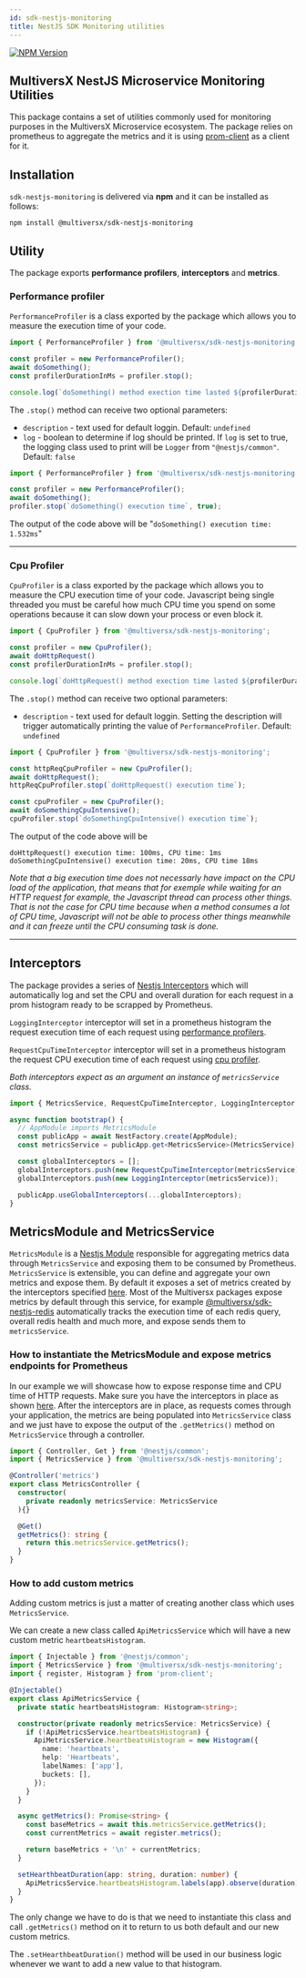 ```yaml
---
id: sdk-nestjs-monitoring
title: NestJS SDK Monitoring utilities
---
```


<a href="https://www.npmjs.com/package/@multiversx/sdk-nestjs-monitoring" target="_blank"><img src="https://img.shields.io/npm/v/@multiversx/sdk-nestjs-monitoring.svg" alt="NPM Version" /></a>

[comment]: # (mx-context-auto)

## MultiversX NestJS Microservice Monitoring Utilities

This package contains a set of utilities commonly used for monitoring purposes in the MultiversX Microservice ecosystem. 
The package relies on prometheus to aggregate the metrics and it is using [prom-client](https://www.npmjs.com/package/prom-client) as a client for it.

[comment]: # (mx-context-auto)

## Installation

`sdk-nestjs-monitoring` is delivered via **npm** and it can be installed as follows:

```
npm install @multiversx/sdk-nestjs-monitoring
```

[comment]: # (mx-context-auto)

## Utility
The package exports **performance profilers**, **interceptors** and **metrics**.

[comment]: # (mx-context-auto)

### Performance profiler
`PerformanceProfiler` is a class exported by the package which allows you to measure the execution time of your code.

```typescript
import { PerformanceProfiler } from '@multiversx/sdk-nestjs-monitoring';

const profiler = new PerformanceProfiler();
await doSomething();
const profilerDurationInMs = profiler.stop();

console.log(`doSomething() method exection time lasted ${profilerDurationInMs} ms`);
```

The `.stop()` method can receive two optional parameters:
- `description` - text used for default loggin. Default: `undefined`
- `log` - boolean to determine if log should be printed. If `log` is set to true, the logging class used to print will be `Logger` from `"@nestjs/common"`.` `Default: `false`

```typescript
import { PerformanceProfiler } from '@multiversx/sdk-nestjs-monitoring';

const profiler = new PerformanceProfiler();
await doSomething();
profiler.stop(`doSomething() execution time`, true);
```
The output of the code above will be "`doSomething() execution time: 1.532ms`"

---

[comment]: # (mx-context-auto)

### Cpu Profiler
`CpuProfiler` is a class exported by the package which allows you to measure the CPU execution time of your code. Javascript being single threaded you must be careful how much CPU time you spend on some operations because it can slow down your process or even block it.

```typescript
import { CpuProfiler } from '@multiversx/sdk-nestjs-monitoring';

const profiler = new CpuProfiler();
await doHttpRequest()
const profilerDurationInMs = profiler.stop();

console.log(`doHttpRequest() method exection time lasted ${profilerDurationInMs} ms`);
```

The `.stop()` method can receive two optional parameters:
- `description` - text used for default loggin. Setting the description will trigger automatically printing the value of `PerformanceProfiler`. Default: `undefined`

```typescript
import { CpuProfiler } from '@multiversx/sdk-nestjs-monitoring';

const httpReqCpuProfiler = new CpuProfiler();
await doHttpRequest();
httpReqCpuProfiler.stop(`doHttpRequest() execution time`);

const cpuProfiler = new CpuProfiler();
await doSomethingCpuIntensive();
cpuProfiler.stop(`doSomethingCpuIntensive() execution time`);
```
The output of the code above will be <br/>

`doHttpRequest() execution time: 100ms, CPU time: 1ms`
`doSomethingCpuIntensive() execution time: 20ms, CPU time 18ms`

*Note that a big execution time does not necessarly have impact on the CPU load of the application, that means that for exemple while waiting for an HTTP request for example, the Javascript thread can process other things. That is not the case for CPU time because when a method consumes a lot of CPU time, Javascript will not be able to process other things meanwhile and it can freeze until the CPU consuming task is done.*

---

[comment]: # (mx-context-auto)

## Interceptors
The package provides a series of [Nestjs Interceptors](https://docs.nestjs.com/interceptors) which will automatically log and set the CPU and overall duration for each request in a prom histogram ready to be scrapped by Prometheus.

`LoggingInterceptor` interceptor will set in a prometheus histogram the request execution time of each request using [performance profilers](#performance-profiler).

`RequestCpuTimeInterceptor` interceptor will set in a prometheus histogram the request CPU execution time of each request using [cpu profiler](#cpu-profiler).

*Both interceptors expect as an argument an instance of `metricsService` class.*

```typescript
import { MetricsService, RequestCpuTimeInterceptor, LoggingInterceptor } from '@multiversx/sdk-nestjs-monitoring';

async function bootstrap() {
  // AppModule imports MetricsModule
  const publicApp = await NestFactory.create(AppModule);
  const metricsService = publicApp.get<MetricsService>(MetricsService);

  const globalInterceptors = [];
  globalInterceptors.push(new RequestCpuTimeInterceptor(metricsService));
  globalInterceptors.push(new LoggingInterceptor(metricsService));

  publicApp.useGlobalInterceptors(...globalInterceptors);
}
```

[comment]: # (mx-context-auto)

## MetricsModule and MetricsService

`MetricsModule` is a [Nestjs Module](https://docs.nestjs.com/modules) responsible for aggregating metrics data through `MetricsService` and exposing them to be consumed by Prometheus. `MetricsService` is extensible, you can define and aggregate your own metrics and expose them. By default it exposes a set of metrics created by the interceptors specified [here](#interceptors). Most of the Multiversx packages expose metrics by default through this service, for example [@multiversx/sdk-nestjs-redis](https://www.npmjs.com/package/@multiversx/sdk-nestjs-redis) automatically tracks the execution time of each redis query, overall redis health and much more, and expose sends them to `metricsService`.

[comment]: # (mx-context-auto)

### How to instantiate the MetricsModule and expose metrics endpoints for Prometheus

In our example we will showcase how to expose response time and CPU time of HTTP requests. Make sure you have the interceptors in place as shown [here](#interceptors). After the interceptors are in place, as requests comes through your application, the metrics are being populated into `MetricsService` class and we just have to expose the output of the `.getMetrics()` method on `MetricsService` through a controller.

```typescript
import { Controller, Get } from '@nestjs/common';
import { MetricsService } from '@multiversx/sdk-nestjs-monitoring';

@Controller('metrics')
export class MetricsController {
  constructor(
    private readonly metricsService: MetricsService
  ){}

  @Get()
  getMetrics(): string {
    return this.metricsService.getMetrics();
  }
}
```

[comment]: # (mx-context-auto)

### How to add custom metrics

Adding custom metrics is just a matter of creating another class which uses `MetricsService`.

We can create a new class called `ApiMetricsService` which will have a new custom metric `heartbeatsHistogram`.

```typescript
import { Injectable } from '@nestjs/common';
import { MetricsService } from '@multiversx/sdk-nestjs-monitoring';
import { register, Histogram } from 'prom-client';

@Injectable()
export class ApiMetricsService {
  private static heartbeatsHistogram: Histogram<string>;

  constructor(private readonly metricsService: MetricsService) {
    if (!ApiMetricsService.heartbeatsHistogram) {
      ApiMetricsService.heartbeatsHistogram = new Histogram({
        name: 'heartbeats',
        help: 'Heartbeats',
        labelNames: ['app'],
        buckets: [],
      });
    }
  }

  async getMetrics(): Promise<string> {
    const baseMetrics = await this.metricsService.getMetrics();
    const currentMetrics = await register.metrics();

    return baseMetrics + '\n' + currentMetrics;
  }

  setHearthbeatDuration(app: string, duration: number) {
    ApiMetricsService.heartbeatsHistogram.labels(app).observe(duration);
  }
}
```

The only change we have to do is that we need to instantiate this class and call `.getMetrics()` method on it to return to us both default and our new custom metrics.

The `.setHearthbeatDuration()` method will be used in our business logic whenever we want to add a new value to that histogram.
